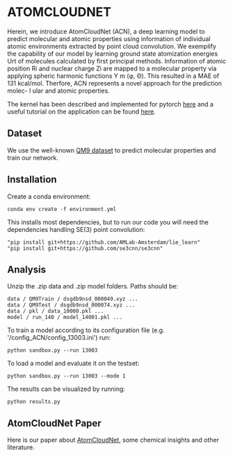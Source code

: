 # ATOMCLOUDNET

Herein, we introduce AtomCloudNet (ACN), a deep learning model to predict molecular and atomic properties using
information of individual atomic environments extracted by point cloud convolution. We exemplify the capability of our
model by learning ground state atomization energies Urt of molecules calculated by first principal methods. Information
of atomic position Ri and nuclear charge Zi are mapped to a molecular property via applying spheric harmonic functions
Y m (φ, Θ). This resulted in a MAE of 131 kcal/mol. Therfore, ACN represents a novel approach for the prediction molec- l
ular and atomic properties.

The kernel has been described and implemented for pytorch [here](https://github.com/mariogeiger/se3cnn) and a useful tutorial
on the application can be found [here](https://blondegeek.github.io/e3nn_tutorial/).


## Dataset

We use the well-known [QM9 dataset](http://quantum-machine.org/datasets) to predict molecular properties and train our network.

## Installation

Create a conda environment: 
```
conda env create -f environment.yml
```
This installs most dependencies, but to run our code you will need the dependencies handling SE(3) point convolution:
```
"pip install git+https://github.com/AMLab-Amsterdam/lie_learn"
"pip install git+https://github.com/se3cnn/se3cnn"
```


## Analysis

Unzip the .zip data and .zip model folders.
Paths should be:

```
data / QM9Train / dsgdb9nsd_000049.xyz ...
data / QM9Test / dsgdb9nsd_000074.xyz ...
data / pkl / data_10000.pkl ...
model / run_140 / model_14001.pkl ...
```
To train a model according to its configuration file (e.g. '/config_ACN/config_13003.ini') run:
```
python sandbox.py --run 13003
```
To load a model and evaluate it on the testset:
```
python sandbox.py --run 13003 --mode 1
```
The results can be visualized by running:
```
python results.py
```


## AtomCloudNet Paper

Here is our paper about [AtomCloudNet](https://github.com/flurinh/AtomCloudNet/blob/master/paper/AtomCloudNet.pdf), some chemical insights and other literature.



